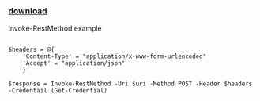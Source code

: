 ﻿---
pid:            6094
poster:         mcwidg3t
title:          
date:           2015-11-17 14:35:09
format:         posh
parent:         0
parent:         0

---

# 

### [download](6094.ps1)

Invoke-RestMethod example

```posh

$headers = @{
	'Content-Type' = "application/x-www-form-urlencoded"
	'Accept' = "application/json"
	}

$response = Invoke-RestMethod -Uri $uri -Method POST -Header $headers -Credentail (Get-Credential)
```
